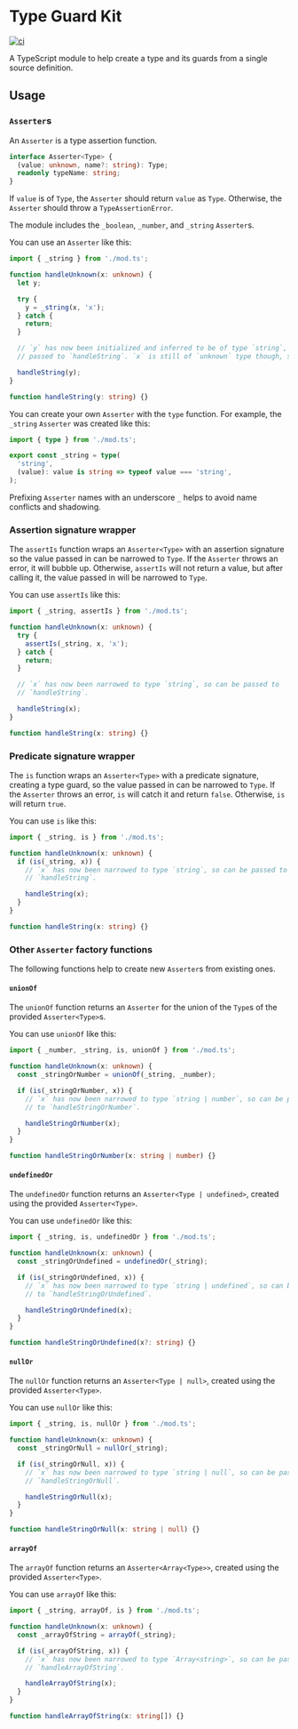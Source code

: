 # Type Guard Kit

[![ci](https://github.com/antonebbage/typeguardkit/actions/workflows/ci.yml/badge.svg)](https://github.com/antonebbage/typeguardkit/actions/workflows/ci.yml)

A TypeScript module to help create a type and its guards from a single source
definition.

## Usage

### `Asserter`s

An `Asserter` is a type assertion function.

```ts
interface Asserter<Type> {
  (value: unknown, name?: string): Type;
  readonly typeName: string;
}
```

If `value` is of `Type`, the `Asserter` should return `value` as `Type`.
Otherwise, the `Asserter` should throw a `TypeAssertionError`.

The module includes the `_boolean`, `_number`, and `_string` `Asserter`s.

You can use an `Asserter` like this:

```ts
import { _string } from './mod.ts';

function handleUnknown(x: unknown) {
  let y;

  try {
    y = _string(x, 'x');
  } catch {
    return;
  }

  // `y` has now been initialized and inferred to be of type `string`, so can be
  // passed to `handleString`. `x` is still of `unknown` type though, so cannot.

  handleString(y);
}

function handleString(y: string) {}
```

You can create your own `Asserter` with the `type` function. For example, the
`_string` `Asserter` was created like this:

```ts
import { type } from './mod.ts';

export const _string = type(
  'string',
  (value): value is string => typeof value === 'string',
);
```

Prefixing `Asserter` names with an underscore `_` helps to avoid name conflicts
and shadowing.

### Assertion signature wrapper

The `assertIs` function wraps an `Asserter<Type>` with an assertion signature so
the value passed in can be narrowed to `Type`. If the `Asserter` throws an
error, it will bubble up. Otherwise, `assertIs` will not return a value, but
after calling it, the value passed in will be narrowed to `Type`.

You can use `assertIs` like this:

```ts
import { _string, assertIs } from './mod.ts';

function handleUnknown(x: unknown) {
  try {
    assertIs(_string, x, 'x');
  } catch {
    return;
  }

  // `x` has now been narrowed to type `string`, so can be passed to
  // `handleString`.

  handleString(x);
}

function handleString(x: string) {}
```

### Predicate signature wrapper

The `is` function wraps an `Asserter<Type>` with a predicate signature, creating
a type guard, so the value passed in can be narrowed to `Type`. If the
`Asserter` throws an error, `is` will catch it and return `false`. Otherwise,
`is` will return `true`.

You can use `is` like this:

```ts
import { _string, is } from './mod.ts';

function handleUnknown(x: unknown) {
  if (is(_string, x)) {
    // `x` has now been narrowed to type `string`, so can be passed to
    // `handleString`.

    handleString(x);
  }
}

function handleString(x: string) {}
```

### Other `Asserter` factory functions

The following functions help to create new `Asserter`s from existing ones.

#### `unionOf`

The `unionOf` function returns an `Asserter` for the union of the `Type`s of the
provided `Asserter<Type>`s.

You can use `unionOf` like this:

```ts
import { _number, _string, is, unionOf } from './mod.ts';

function handleUnknown(x: unknown) {
  const _stringOrNumber = unionOf(_string, _number);

  if (is(_stringOrNumber, x)) {
    // `x` has now been narrowed to type `string | number`, so can be passed
    // to `handleStringOrNumber`.

    handleStringOrNumber(x);
  }
}

function handleStringOrNumber(x: string | number) {}
```

#### `undefinedOr`

The `undefinedOr` function returns an `Asserter<Type | undefined>`, created
using the provided `Asserter<Type>`.

You can use `undefinedOr` like this:

```ts
import { _string, is, undefinedOr } from './mod.ts';

function handleUnknown(x: unknown) {
  const _stringOrUndefined = undefinedOr(_string);

  if (is(_stringOrUndefined, x)) {
    // `x` has now been narrowed to type `string | undefined`, so can be passed
    // to `handleStringOrUndefined`.

    handleStringOrUndefined(x);
  }
}

function handleStringOrUndefined(x?: string) {}
```

#### `nullOr`

The `nullOr` function returns an `Asserter<Type | null>`, created using the
provided `Asserter<Type>`.

You can use `nullOr` like this:

```ts
import { _string, is, nullOr } from './mod.ts';

function handleUnknown(x: unknown) {
  const _stringOrNull = nullOr(_string);

  if (is(_stringOrNull, x)) {
    // `x` has now been narrowed to type `string | null`, so can be passed to
    // `handleStringOrNull`.

    handleStringOrNull(x);
  }
}

function handleStringOrNull(x: string | null) {}
```

#### `arrayOf`

The `arrayOf` function returns an `Asserter<Array<Type>>`, created using the
provided `Asserter<Type>`.

You can use `arrayOf` like this:

```ts
import { _string, arrayOf, is } from './mod.ts';

function handleUnknown(x: unknown) {
  const _arrayOfString = arrayOf(_string);

  if (is(_arrayOfString, x)) {
    // `x` has now been narrowed to type `Array<string>`, so can be passed to
    // `handleArrayOfString`.

    handleArrayOfString(x);
  }
}

function handleArrayOfString(x: string[]) {}
```
